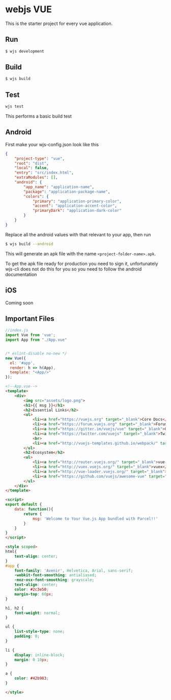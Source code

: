 # webjs VUE

This is the starter project for every vue application.

## Run

```bash
$ wjs development
```

## Build

```bash
$ wjs build
```

## Test

```bash
wjs test
```

This performs a basic build test

## Android

First make your wjs-config.json look like this

```json
{
	"project-type": "vue",
	"root": "dist",
	"local": false,
	"entry": "src/index.html",
    "extraModules": [],
    "android": {
		"app_name": "application-name",
		"package": "application-package-name",
		"colors": {
			"primary": "application-primary-color",
			"accent": "application-accent-color",
			"primaryDark": "application-dark-color"
		}
	}
}
```

Replace all the android values with that relevant to your app, then run

```bash
$ wjs build --android
```

This will generate an apk file with the name `<project-folder-name>.apk`.

To get the apk file ready for production you need to sign it, unfortunately wjs-cli does not do this for you so you need to follow the android documentation

## iOS

Coming soon

## Important Files

```js
//index.js
import Vue from 'vue';
import App from "./App.vue"


/* eslint-disable no-new */
new Vue({
  el: '#app',
  render: h => h(App),
  template: "<App/>"
});
```

```html
<!--App.vue-->
<template>
    <div>
        <img src="assets/logo.png">
        <h1>{{ msg }}</h1>
        <h2>Essential Links</h2>
        <ul>
            <li><a href="https://vuejs.org" target="_blank">Core Docs</a></li>
            <li><a href="https://forum.vuejs.org" target="_blank">Forum</a></li>
            <li><a href="https://gitter.im/vuejs/vue" target="_blank">Gitter Chat</a></li>
            <li><a href="https://twitter.com/vuejs" target="_blank">Twitter</a></li>
            <br>
            <li><a href="http://vuejs-templates.github.io/webpack/" target="_blank">Docs for This Template</a></li>
        </ul>
        <h2>Ecosystem</h2>
        <ul>
            <li><a href="http://router.vuejs.org/" target="_blank">vue-router</a></li>
            <li><a href="http://vuex.vuejs.org/" target="_blank">vuex</a></li>
            <li><a href="http://vue-loader.vuejs.org/" target="_blank">vue-loader</a></li>
            <li><a href="https://github.com/vuejs/awesome-vue" target="_blank">awesome-vue</a></li>
        </ul>
    </div>
</template>

<script>
export default {
    data: function(){
        return {
            msg: 'Welcome to Your Vue.js App bundled with Parcel!!'
        }
    }
}
</script>

<style scoped>
html{
    text-align: center;
}
#app {
    font-family: 'Avenir', Helvetica, Arial, sans-serif;
    -webkit-font-smoothing: antialiased;
    -moz-osx-font-smoothing: grayscale;
    text-align: center;
    color: #2c3e50;
    margin-top: 60px;
}

h1, h2 {
    font-weight: normal;
}

ul {
    list-style-type: none;
    padding: 0;
}

li {
    display: inline-block;
    margin: 0 10px;
}

a {
    color: #42b983;
}

</style>
```